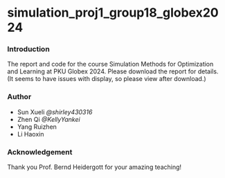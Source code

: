 # simulation_proj1_group18_globex2024

### Introduction
The report and code for the course Simulation Methods for Optimization and Learning at PKU Globex 2024. Please download the report for details. (It seems to have issues with display, so please view after download.)

### Author
- Sun Xueli _@shirley430316_
- Zhen Qi _@KellyYankei_
- Yang Ruizhen
- Li Haoxin

### Acknowledgement
Thank you Prof. Bernd Heidergott for your amazing teaching!
